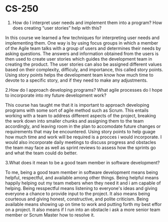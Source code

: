 # CS-250
1. How do I interpret user needs and implement them into a program? How does creating “user stories” help with this?

In this course we learned a few techniques for interpreting user needs and implementing them. One way is by using focus groups in which a member of the Agile team talks with a group of users and determines their needs by asking questions. The answers and information obtained from the users is then used to create user stories which guides the development team in creating the product. The user stories can also be assigned different values based on their complexity, difficuly, and importance, this called story points. Using story points helps the development team know how much time to devote to a specific story, and if they need  to make any adjustments.

2.How do I approach developing programs? What agile processes do I hope to incorporate into my future development work?

This course has taught me that it is important to approach developing programs with some sort of agile method such as Scrum. This entails working with a team to address different aspects of the project, breaking the work down into smaller chunks and assigning them to the team accordingly, and leaving room in the plan to accomodate future changes or requirements that may be encountered. Using story points to help guage how much time and work will be required is a procces i would incorporate. I would also incorporate daily meetings to discuss progress and obstacles the team may face as well as sprint reviews to assess how the sprints go and what the team could do better.

3.What does it mean to be a good team member in software development?

To me, being a good team member in software development means being helpful, respectful, and available among other things. Being helpful means happily helping out my team mebers when they need it and i am capable of helping. Being resspectful means listening to everyone's ideas and giving everyone a chance to provide input to the project. It also means being courteous and giving honest, constructive, and polite criticism. Being available means showing up on time to work and putting forth my best effor on a project. It also means if I run into an obstacle i ask a more senior team member or Scrum Master how to resolve it.
